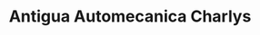 ---
title: "Antigua Automecanica Charlys"
url: /zona-8-de-villa-nueva-ciudad-peronia/antigua-automecanica-charlys/
shop: general
---